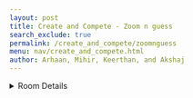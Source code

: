 ```yaml
---
layout: post 
title: Create and Compete - Zoom n guess
search_exclude: true
permalink: /create_and_compete/zoomnguess
menu: nav/create_and_compete.html
author: Arhaan, Mihir, Keerthan, and Akshaj
---
```



<details>

<br>
  <summary>Room Details</summary>

 <a href="{{site.baseurl}}/create_and_compete/zoominguess">Moderation Rules</a>


  # Main Topic - Create and Compete: Zoom-In Guess
**Scrum Master:** Arhaan Memon

---

<p>The main purpose of our Zoom-In Guess room is to have people think critically and collaborate with other members of the channel to identify the image as fast as possible.</p>

<p>Room will consist of:</p>
<ul>
  <li>**Daily zoomed-in image** that can be optionally pinned to the top of the channel</li>
  <li>**Guessing opportunity throughout the day** with the image slowly zooming out if too hard</li>
  <li>**Chat box** where channel members can discuss and collaborate on their guesses</li>
  <li>**AI assistance** that posts hints if needed and reveals the answer at the end of the day</li>
  <li>**Profanity filter** to keep the conversation friendly and inclusive</li>
</ul>

<details>
  <summary>Additional Interactive Features</summary>
  
  <ul>
    <li>**Mini Game - "Guess the Zoom":** Players try to guess the object or person from a zoomed-in image, with clues if needed.</li>
    <li>**Posts and Comments:** Members can post their own zoomed-in pictures for others to guess and discuss in the comments.</li>
    <li>**Rate and Relate Theme:** After guessing, players rate the difficulty of the image, and connect with others on their similar or differing guesses.</li>
  </ul>

  <p>This interactive setup makes the game fun, challenging, and a great way to start conversations about perception and recognition!</p>
</details>

